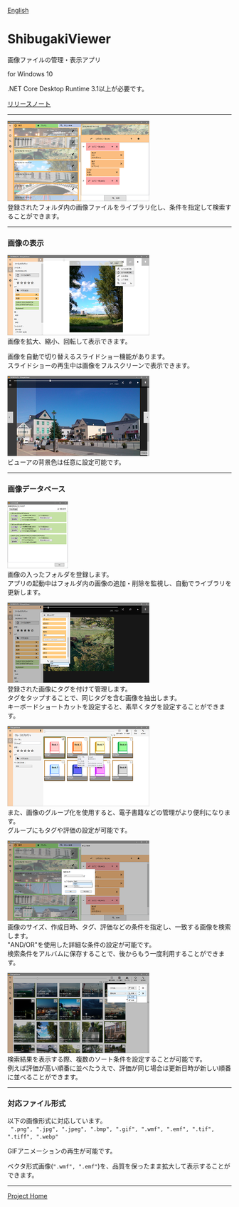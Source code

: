 [English](README.md)

ShibugakiViewer
===========

画像ファイルの管理・表示アプリ


for Windows 10

.NET Core Desktop Runtime 3.1以上が必要です。

[リリースノート](ReleaseNotes.md)

---


[![fig01](docs/images/small/01_ja.png)](docs/images/raw/01_ja.png)  
登録されたフォルダ内の画像ファイルをライブラリ化し、条件を指定して検索することができます。


---
### 画像の表示

[![fig02](docs/images/small/02_ja.png)](docs/images/raw/02_ja.png)  
画像を拡大、縮小、回転して表示できます。  
  
画像を自動で切り替えるスライドショー機能があります。  
スライドショーの再生中は画像をフルスクリーンで表示できます。

[![fig03](docs/images/small/03.png)](docs/images/raw/03.png)  
ビューアの背景色は任意に設定可能です。


---
### 画像データベース

[![fig08](docs/images/small/08_ja.png)](docs/images/raw/08_ja.png)  
画像の入ったフォルダを登録します。  
アプリの起動中はフォルダ内の画像の追加・削除を監視し、自動でライブラリを更新します。  
  
[![fig04](docs/images/small/04_ja.png)](docs/images/raw/04_ja.png)  
登録された画像にタグを付けて管理します。  
タグをタップすることで、同じタグを含む画像を抽出します。  
キーボードショートカットを設定すると、素早くタグを設定することができます。  
  
[![fig05](docs/images/small/05_ja.png)](docs/images/raw/05_ja.png)  
また、画像のグループ化を使用すると、電子書籍などの管理がより便利になります。  
グループにもタグや評価の設定が可能です。  
  
[![fig06](docs/images/small/06_ja.png)](docs/images/raw/06_ja.png)  
画像のサイズ、作成日時、タグ、評価などの条件を指定し、一致する画像を検索します。  
"AND/OR"を使用した詳細な条件の設定が可能です。  
検索条件をアルバムに保存することで、後からもう一度利用することができます。  
  
[![fig07](docs/images/small/07_ja.png)](docs/images/raw/07_ja.png)  
検索結果を表示する際、複数のソート条件を設定することが可能です。  
例えば評価が高い順番に並べたうえで、評価が同じ場合は更新日時が新しい順番に並べることができます。  



---
### 対応ファイル形式

以下の画像形式に対応しています。  
` ".png", ".jpg", ".jpeg", ".bmp", ".gif", ".wmf", ".emf", ".tif", ".tiff", ".webp"`  
  
GIFアニメーションの再生が可能です。  
  
ベクタ形式画像(`".wmf", ".emf"`)を、品質を保ったまま拡大して表示することができます。

---
[Project Home](https://boredbone.github.io/ShibugakiViewer/index_ja.html)


